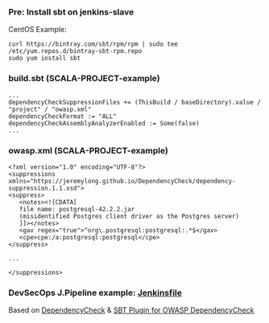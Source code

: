 ### Pre: Install sbt on jenkins-slave

CentOS Example:
```
curl https://bintray.com/sbt/rpm/rpm | sudo tee /etc/yum.repos.d/bintray-sbt-rpm.repo
sudo yum install sbt
```
### build.sbt (SCALA-PROJECT-example)
```
...
dependencyCheckSuppressionFiles += (ThisBuild / baseDirectory).value / "project" / "owasp.xml"
dependencyCheckFormat := "ALL"
dependencyCheckAssemblyAnalyzerEnabled := Some(false)
...
```
### owasp.xml (SCALA-PROJECT-example)

```
<?xml version="1.0" encoding="UTF-8"?>
<suppressions xmlns="https://jeremylong.github.io/DependencyCheck/dependency-suppression.1.1.xsd">
<suppress>
   <notes><![CDATA[
   file name: postgresql-42.2.2.jar
   (misidentified Postgres client driver as the Postgres server)
   ]]></notes>
   <gav regex="true">^org\.postgresql:postgresql:.*$</gav>
   <cpe>cpe:/a:postgresql:postgresql</cpe>
</suppress>

...

</suppressions>

```
### DevSecOps J.Pipeline example: [Jenkinsfile](https://github.com/adavarski/DevSecOps-pipelines/blob/main/scala-owasp/Jenkinsfile-SCALA-PROJECT-example)

Based on [DependencyCheck](https://github.com/jeremylong/DependencyCheck) & [SBT Plugin for OWASP DependencyCheck](https://github.com/albuch/sbt-dependency-check)
